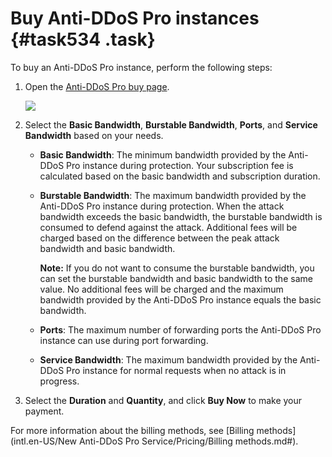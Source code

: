 # Buy Anti-DDoS Pro instances {#task534 .task}

To buy an Anti-DDoS Pro instance, perform the following steps:

1.  Open the [Anti-DDoS Pro buy page](https://common-buy.aliyun.com/?commodityCode=ddoscoo#/buy). 

    ![](http://static-aliyun-doc.oss-cn-hangzhou.aliyuncs.com/assets/img/79682/155411564536636_en-US.png)

2.  Select the **Basic Bandwidth**, **Burstable Bandwidth**, **Ports**, and **Service Bandwidth** based on your needs. 
    -   **Basic Bandwidth**: The minimum bandwidth provided by the Anti-DDoS Pro instance during protection. Your subscription fee is calculated based on the basic bandwidth and subscription duration.
    -   **Burstable Bandwidth**: The maximum bandwidth provided by the Anti-DDoS Pro instance during protection. When the attack bandwidth exceeds the basic bandwidth, the burstable bandwidth is consumed to defend against the attack. Additional fees will be charged based on the difference between the peak attack bandwidth and basic bandwidth.

        **Note:** If you do not want to consume the burstable bandwidth, you can set the burstable bandwidth and basic bandwidth to the same value. No additional fees will be charged and the maximum bandwidth provided by the Anti-DDoS Pro instance equals the basic bandwidth.

    -   **Ports**: The maximum number of forwarding ports the Anti-DDoS Pro instance can use during port forwarding.
    -   **Service Bandwidth**: The maximum bandwidth provided by the Anti-DDoS Pro instance for normal requests when no attack is in progress.
3.  Select the **Duration** and **Quantity**, and click **Buy Now** to make your payment. 

For more information about the billing methods, see [Billing methods](intl.en-US/New Anti-DDoS Pro Service/Pricing/Billing methods.md#).

